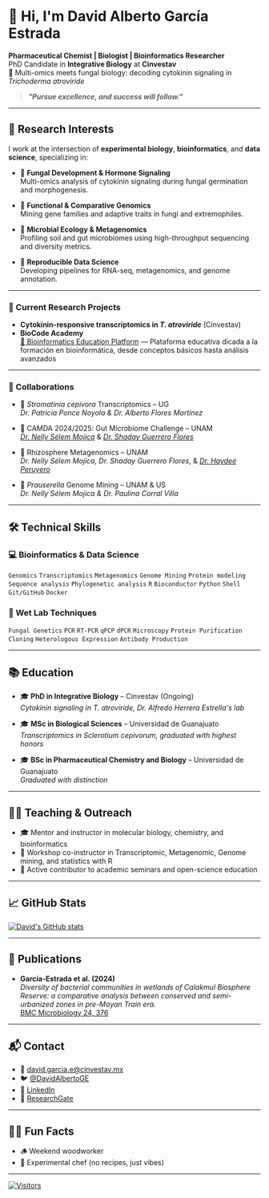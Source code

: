# 👋 Hi, I'm David Alberto García Estrada

**Pharmaceutical Chemist | Biologist | Bioinformatics Researcher**  
PhD Candidate in **Integrative Biology** at **Cinvestav**  
🔬 Multi-omics meets fungal biology: decoding cytokinin signaling in *Trichoderma atroviride*

> ***"Pursue excellence, and success will follow."***

---

## 🧠 Research Interests

I work at the intersection of **experimental biology**, **bioinformatics**, and **data science**, specializing in:

- 🌱 **Fungal Development & Hormone Signaling**  
  Multi-omics analysis of cytokinin signaling during fungal germination and morphogenesis.

- 🧬 **Functional & Comparative Genomics**  
  Mining gene families and adaptive traits in fungi and extremophiles.

- 🌿 **Microbial Ecology & Metagenomics**  
  Profiling soil and gut microbiomes using high-throughput sequencing and diversity metrics.

- 🔁 **Reproducible Data Science**  
  Developing pipelines for RNA-seq, metagenomics, and genome annotation.

---

### 🔬 Current Research Projects

- **Cytokinin-responsive transcriptomics in *T. atroviride*** (Cinvestav)  
- **BioCode Academy**  
  [📘 Bioinformatics Education Platform](https://github.com/BioCode-Academy) — Plataforma educativa dicada a la formación en bioinformática, desde conceptos básicos hasta análisis avanzados

---

### 🤝 Collaborations

- 🧄 *Stromatinia cepivora* Transcriptomics – UG  
  _Dr. Patricia Ponce Noyola & Dr. Alberto Flores Martínez_

- 🧬 CAMDA 2024/2025: Gut Microbiome Challenge – UNAM  
  [_Dr. Nelly Sélem Mojica_](https://github.com/nselem) & [_Dr. Shaday Guerrero Flores_](https://github.com/shadayguerrero)

- 🌾 Rhizosphere Metagenomics – UNAM  
  _Dr. Nelly Sélem Mojica, Dr. Shaday Guerrero Flores_, & [_Dr. Haydeé Peruyero_](https://github.com/HaydeePeruyero)

- 🔬 *Prauserella* Genome Mining – UNAM & US  
  _Dr. Nelly Sélem Mojica & Dr. Paulina Corral Villa_

---

## 🛠️ Technical Skills

### 💻 Bioinformatics & Data Science
`Genomics` `Transcriptomics` `Metagenomics` `Genome Mining`
`Protein modeling` `Sequence analysis` `Phylogenetic analysis`
`R` `Bioconductor` `Python` `Shell` `Git/GitHub` `Docker`  

### 🔬 Wet Lab Techniques
`Fungal Genetics` `PCR` `RT-PCR` `qPCP` `dPCR` `Microscopy`
`Protein Purification` `Cloning` `Heterologous Expression`
`Antibody Production`

---

## 📚 Education

- 🎓 **PhD in Integrative Biology** – Cinvestav (Ongoing)  
  *Cytokinin signaling in *T. atroviride*, Dr. Alfredo Herrera Estrella's lab*

- 🎓 **MSc in Biological Sciences** – Universidad de Guanajuato  
  *Transcriptomics in *Sclerotium cepivorum*, graduated with highest honors*

- 🎓 **BSc in Pharmaceutical Chemistry and Biology** – Universidad de Guanajuato  
  *Graduated with distinction*

---

## 🧑‍🏫 Teaching & Outreach

- 🎓 Mentor and instructor in molecular biology, chemistry, and bioinformatics  
- 📘 Workshop co-instructor in Transcriptomic, Metagenomic, Genome mining, and statistics with R  
- 🧪 Active contributor to academic seminars and open-science education

---

## 📈 GitHub Stats

[![David's GitHub stats](https://github-readme-stats.vercel.app/api?username=DavidAlberto&show_icons=true&theme=radical)](https://github.com/DavidAlberto)

---

## 📰 Publications

- **García-Estrada et al. (2024)**  
  *Diversity of bacterial communities in wetlands of Calakmul Biosphere Reserve: a comparative analysis between conserved and semi-urbanized zones in pre-Mayan Train era.*  
  [BMC Microbiology 24, 376](https://doi.org/10.1186/s12866-024-03523-x)

---

## 📬 Contact

- 📧 [david.garcia.e@cinvestav.mx](mailto:david.garcia.e@cinvestav.mx)  
- 🐦 [@DavidAlbertoGE](https://twitter.com/DavidAlbertoGE)  
- 🔗 [LinkedIn](https://www.linkedin.com/in/davidalbertoge)  
- 🔬 [ResearchGate](https://www.researchgate.net/profile/David-Garcia-Estrada)

---

## 🧘‍♂️ Fun Facts

- 🪵 Weekend woodworker  
- 🍳 Experimental chef (no recipes, just vibes)  

---

[![Visitors](https://visitor-badge.glitch.me/badge?page_id=DavidAlberto.readme)](https://github.com/DavidAlberto)
